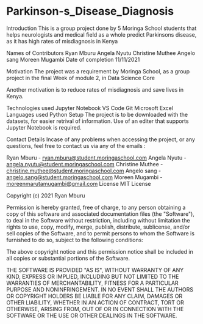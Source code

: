 # Parkinson-s_Disease_Diagnosis

Introduction
This is a group project done by 5 Moringa School students that helps neurologists and medical field as a whole predict Parkinsons disease, as it has high rates of misdiagnosis in Kenya

Names of Contributors
Ryan Mburu
Angela Nyutu
Christine Muthee
Angelo sang
Moreen Mugambi
Date of completion
11/11/2021

Motivation
The project was a requirement by Moringa School, as a group project in the final Week of module 2, in Data Science Core

Another motivation is to reduce rates of misdiagnosis and save lives in Kenya.

Technologies used
Jupyter Notebook
VS Code
Git
Microsoft Excel
Languages used
Python
Setup
The project is to be downloaded with the datasets, for easier retrival of information. Use of an editer that supports Jupyter Notebook is required.

Contact Details
Incase of any problems when accessing the project, or any questions, feel free to contact us via any of the emails :

Ryan Mburu - ryan.mburu@student.moringaschool.com
Angela Nyutu - angela.nyutu@student.moringaschool.com
Christine Muthee - christine.muthee@student.moringaschool.com
Angelo sang - angelo.sang@student.moringaschool.com
Moreen Mugambi - moreenmarutamugambi@gmail.com
License
MIT License

Copyright (c) 2021 Ryan Mburu

Permission is hereby granted, free of charge, to any person obtaining a copy of this software and associated documentation files (the "Software"), to deal in the Software without restriction, including without limitation the rights to use, copy, modify, merge, publish, distribute, sublicense, and/or sell copies of the Software, and to permit persons to whom the Software is furnished to do so, subject to the following conditions:

The above copyright notice and this permission notice shall be included in all copies or substantial portions of the Software.

THE SOFTWARE IS PROVIDED "AS IS", WITHOUT WARRANTY OF ANY KIND, EXPRESS OR IMPLIED, INCLUDING BUT NOT LIMITED TO THE WARRANTIES OF MERCHANTABILITY, FITNESS FOR A PARTICULAR PURPOSE AND NONINFRINGEMENT. IN NO EVENT SHALL THE AUTHORS OR COPYRIGHT HOLDERS BE LIABLE FOR ANY CLAIM, DAMAGES OR OTHER LIABILITY, WHETHER IN AN ACTION OF CONTRACT, TORT OR OTHERWISE, ARISING FROM, OUT OF OR IN CONNECTION WITH THE SOFTWARE OR THE USE OR OTHER DEALINGS IN THE SOFTWARE.
